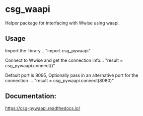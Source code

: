 # csg_waapi

Helper package for interfacing with Wwise using waapi.

## Usage

Import the library... 
"import csg_pywaapi"

Connect to Wwise and get the connection info...
"result = csg_pywaapi.connect()"

Default port is 8095, Optionally pass in an alternative port for the connection ...
"result = csg_pywaapi.connect(8080)" 

## Documentation:
https://csg-pywaapi.readthedocs.io/

